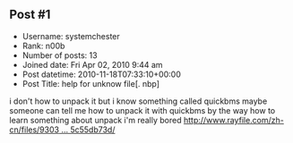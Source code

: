## Post #1
- Username: systemchester
- Rank: n00b
- Number of posts: 13
- Joined date: Fri Apr 02, 2010 9:44 am
- Post datetime: 2010-11-18T07:33:10+00:00
- Post Title: help for unknow file[. nbp]

i don't how to unpack it but i know something called quickbms maybe 
someone can tell me how to unpack it with quickbms 
by  the way how to learn something about unpack 
i'm really  bored
[http://www.rayfile.com/zh-cn/files/9303 ... 5c55db73d/](http://www.rayfile.com/zh-cn/files/9303ca54-f2dd-11df-9457-0015c55db73d/)
